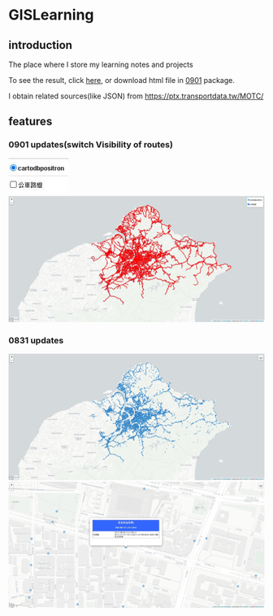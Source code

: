 # GISLearning

## introduction
The place where I store my learning notes and projects

To see the result, click [here](https://johnson1205.github.io/GIS/), or download html file in [0901](https://github.com/johnson1205/GIS/tree/main/0901) package.

I obtain related sources(like JSON) from https://ptx.transportdata.tw/MOTC/

## features
### 0901 updates(switch Visibility of routes)
![image](https://github.com/johnson1205/GIS/blob/main/img/2.jpg)
![image](https://github.com/johnson1205/GIS/blob/main/img/3.jpg)
### 0831 updates
![image](https://github.com/johnson1205/GIS/blob/main/img/1.jpg)
![image](https://github.com/johnson1205/GIS/blob/main/img/4.jpg)

